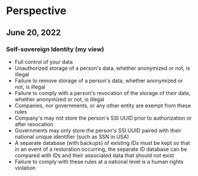 # Perspective
## June 20, 2022

### Self-sovereign Identity (my view)
* Full control of your data
* Unauthorized storage of a person's data, whether anonymized or not, is illegal
* Failure to remove storage of a person's data, whether anonymized or not, is illegal
* Failure to comply with a person's revocation of the storage of their data, whether anonymized or not, is illegal
* Companies, nor governments, or any other entity are exempt from these rules
* Company's may not store the person's SSI UUID prior to authorization or after revocation
* Governments may only store the person's SSI UUID paired with their national unique identifier (such as SSN in USA)
* A separate database (with backups) of existing IDs must be kept so that in an event of a restoration occurring, the separate ID database can be compared with IDs and their associated data that should not exist
* Failure to comply with these rules at a national level is a human rights violation

